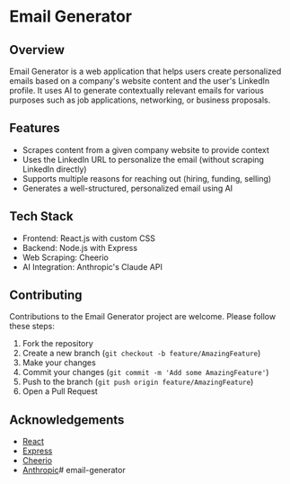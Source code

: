 # Email Generator

## Overview

Email Generator is a web application that helps users create personalized emails based on a company's website content and the user's LinkedIn profile. It uses AI to generate contextually relevant emails for various purposes such as job applications, networking, or business proposals.

## Features

- Scrapes content from a given company website to provide context
- Uses the LinkedIn URL to personalize the email (without scraping LinkedIn directly)
- Supports multiple reasons for reaching out (hiring, funding, selling)
- Generates a well-structured, personalized email using AI

## Tech Stack

- Frontend: React.js with custom CSS
- Backend: Node.js with Express
- Web Scraping: Cheerio
- AI Integration: Anthropic's Claude API

## Contributing

Contributions to the Email Generator project are welcome. Please follow these steps:

1. Fork the repository
2. Create a new branch (`git checkout -b feature/AmazingFeature`)
3. Make your changes
4. Commit your changes (`git commit -m 'Add some AmazingFeature'`)
5. Push to the branch (`git push origin feature/AmazingFeature`)
6. Open a Pull Request

## Acknowledgements

- [React](https://reactjs.org/)
- [Express](https://expressjs.com/)
- [Cheerio](https://cheerio.js.org/)
- [Anthropic](https://www.anthropic.com/)# email-generator
